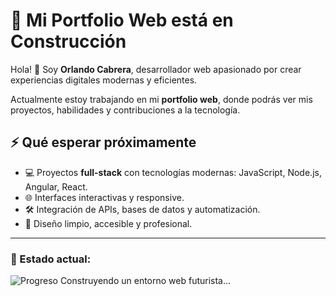 # 🚀 Mi Portfolio Web está en Construcción

Hola! 👋 Soy **Orlando Cabrera**, desarrollador web apasionado por crear experiencias digitales modernas y eficientes.  

Actualmente estoy trabajando en mi **portfolio web**, donde podrás ver mis proyectos, habilidades y contribuciones a la tecnología.

## ⚡ Qué esperar próximamente
- 💻 Proyectos **full-stack** con tecnologías modernas: JavaScript, Node.js, Angular, React.  
- 🌐 Interfaces interactivas y responsive.  
- 🛠️ Integración de APIs, bases de datos y automatización.  
- 🎨 Diseño limpio, accesible y profesional.  

---

### 🔧 Estado actual:
![Progreso](https://img.shields.io/badge/Progreso-50%25-yellowgreen)
Construyendo un entorno web futurista...
